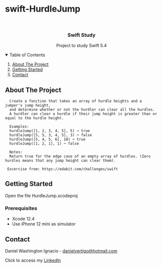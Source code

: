 # swift-HurdleJump

<!-- PROJECT LOGO -->
<br />
<p align="center">

  <h3 align="center">Swift Study</h3>
  <p align="center">
    Project to study Swift 5.4
  </p>
</p>



<!-- TABLE OF CONTENTS -->
<details open="open">
  <summary>Table of Contents</summary>
  <ol>
    <li>
      <a href="#about-the-project">About The Project</a>
    </li>
    <li>
      <a href="#getting-started">Getting Started</a>
    </li>
    <li><a href="#contact">Contact</a></li>
  </ol>
</details>



<!-- ABOUT THE PROJECT -->
## About The Project
 
  
      Create a function that takes an array of hurdle heights and a jumper's jump height, 
      and determine whether or not the hurdler can clear all the hurdles.
      A hurdler can clear a hurdle if their jump height is greater than or equal to the hurdle height.
      
      Examples:
      hurdleJump([1, 2, 3, 4, 5], 5) ➞ true
      hurdleJump([5, 5, 3, 4, 5], 3) ➞ false
      hurdleJump([5, 4, 5, 6], 10) ➞ true
      hurdleJump([1, 2, 1], 1) ➞ false
      
      Notes:
      Return true for the edge case of an empty array of hurdles. (Zero hurdles means that any jump height can clear them).

     Excercise from: https://edabit.com/challenges/swift


<!-- GETTING STARTED -->
## Getting Started

Open the file HurdleJump.xcodeproj 

### Prerequisites

* Xcode 12.4
* Use iPhone 12 mini as simulator 

<!-- CONTACT -->
## Contact

Daniel Washington Ignacio - danielvertigo@hotmail.com

Click to access my [LinkedIn](https://www.linkedin.com/in/daniel-washington-ignacio-ab439b164/)
